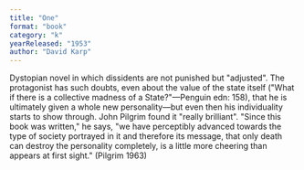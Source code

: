 ```yaml
---
title: "One"
format: "book"
category: "k"
yearReleased: "1953"
author: "David Karp"
---
```

Dystopian novel in which dissidents are not punished but  "adjusted". The protagonist has such doubts, even about the value of the state  itself ("What if there is a collective madness of a State?"—Penguin edn: 158),  that he is ultimately given a whole new personality—but even then his individuality starts to show through. John Pilgrim found it  "really brilliant". "Since this book was written," he says, "we have perceptibly  advanced towards the type of society portrayed in it and therefore its message,  that only death can destroy the personality completely, is a little more  cheering than appears at first sight." (Pilgrim 1963)
 